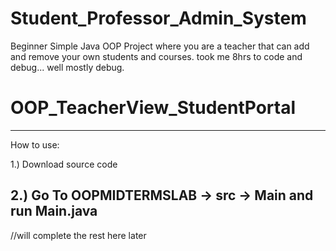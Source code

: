 # Student_Professor_Admin_System
Beginner Simple Java OOP Project where you are a teacher that can add and remove your own students and courses.
took me 8hrs to code and debug... well mostly debug.
# OOP_TeacherView_StudentPortal
--------------------------------------------------------------
How to use:

1.) Download source code

2.) Go To OOPMIDTERMSLAB -> src -> Main and run Main.java
--------------------------------------------------------------
//will complete the rest here later

